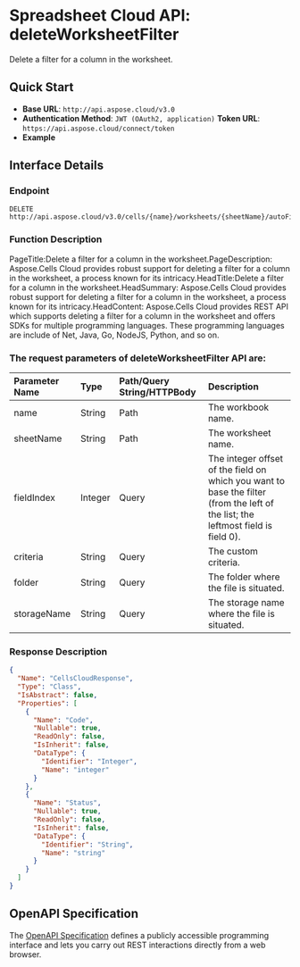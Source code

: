 
# **Spreadsheet Cloud API: deleteWorksheetFilter**

Delete a filter for a column in the worksheet. 


## **Quick Start**

- **Base URL**: `http://api.aspose.cloud/v3.0`
- **Authentication Method**: `JWT (OAuth2, application)`  **Token URL**: `https://api.aspose.cloud/connect/token`
- **Example** 

## **Interface Details**

### **Endpoint** 

```
DELETE http://api.aspose.cloud/v3.0/cells/{name}/worksheets/{sheetName}/autoFilter/filter
```
### **Function Description**
PageTitle:Delete a filter for a column in the worksheet.PageDescription: Aspose.Cells Cloud provides robust support for deleting a filter for a column in the worksheet, a process known for its intricacy.HeadTitle:Delete a filter for a column in the worksheet.HeadSummary: Aspose.Cells Cloud provides robust support for deleting a filter for a column in the worksheet, a process known for its intricacy.HeadContent: Aspose.Cells Cloud provides REST API which supports deleting a filter for a column in the worksheet and offers SDKs for multiple programming languages. These programming languages are include of Net, Java, Go, NodeJS, Python, and so on.

### The request parameters of **deleteWorksheetFilter** API are: 

| Parameter Name | Type | Path/Query String/HTTPBody | Description | 
| :- | :- | :- |:- | 
|name|String|Path|The workbook name.|
|sheetName|String|Path|The worksheet name.|
|fieldIndex|Integer|Query|The integer offset of the field on which you want to base the filter (from the left of the list; the leftmost field is field 0).|
|criteria|String|Query|The custom criteria.|
|folder|String|Query|The folder where the file is situated.|
|storageName|String|Query|The storage name where the file is situated.|

### **Response Description**
```json
{
  "Name": "CellsCloudResponse",
  "Type": "Class",
  "IsAbstract": false,
  "Properties": [
    {
      "Name": "Code",
      "Nullable": true,
      "ReadOnly": false,
      "IsInherit": false,
      "DataType": {
        "Identifier": "Integer",
        "Name": "integer"
      }
    },
    {
      "Name": "Status",
      "Nullable": true,
      "ReadOnly": false,
      "IsInherit": false,
      "DataType": {
        "Identifier": "String",
        "Name": "string"
      }
    }
  ]
}
```


## OpenAPI Specification

The [OpenAPI Specification](https://reference.aspose.cloud/cells/#/AutoFilterController/DeleteWorksheetFilter) defines a publicly accessible programming interface and lets you carry out REST interactions directly from a web browser.
